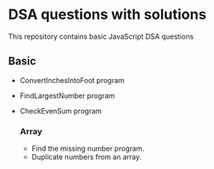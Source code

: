 # DSA questions with solutions

This repository contains basic JavaScript DSA questions

## Basic
- ConvertInchesIntoFoot program
- FindLargestNumber program
- CheckEvenSum program

  ### Array
  - Find the missing number program.
  - Duplicate numbers from an array. 
